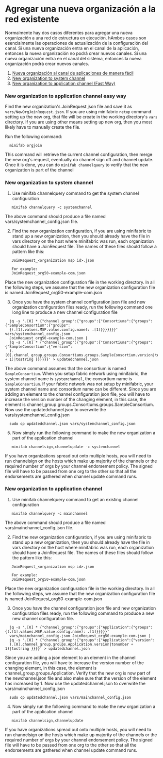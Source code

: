 #  Agregar una nueva organización a la red existente

Normalmente hay dos casos diferentes para agregar una nueva organización a una red de estructura en ejecución. hAmbos casos son esencialmente las operaciones de actualización de la configuración del canal. Si una nueva organización entra en el canal de la aplicación, entonces la nueva organización no podrá crear nuevos canales. Si una nueva organización entra en el canal del sistema, entonces la nueva organización podrá
crear nuevos canales.

1. [Nueva organización al canal de aplicaciones de manera fácil](#new-organization-to-application-channel-easy-way)
2. [New organization to system channel](#new-organization-to-system-channel)
3. [New organization to application channel (Fast Way)](#new-organization-to-application-channel)

### New organization to application channel easy way

Find the new organization's JoinRequest json file and save it as `vars/NewOrgJoinRequest.json`.
If you are using minifabric `netup` command setting up the new org, that file will be create in the
working directory's `vars` directory. If you are using other means setting up new org, then you most
likely have to manually create the file.

Run the following command:

```
  minifab orgjoin
```

This command will retrieve the current channel configuration, then merge the new org's request,
eventually do channel sign off and channel update. Once it is done, you can do `minifab channelquery`
to verify that the new organization is part of the channel

### New organization to system channel
1. Use minifab channelquery command to get the system channel configuration
```
   minifab channelquery -c systemchannel
```
The above command should produce a file named vars/systemchannel_config.json file.

2. Find the new organization configuration, if you are using minifabric to stand up a new
organization, then you should already have the file in vars directory on the host where
minifabric was run, each organization should have a JoinRequest file. The names of these
files should follow a pattern like this:

```
   JoinRequest_<organization msp id>.json

   For example:
   JoinRequest_org50-example-com.json
```

Place the new organization configuration file in the working directory. In all the following
steps, we assume that the new organization configuration file is named JoinRequest_org50-example-com.json

3. Once you have the system channel configuration json file and new organization configuration
files ready, run the following command one long line to produce a new channel configuration file

```
  jq -s '.[0] * {"channel_group":{"groups":{"Consortiums":{"groups":{"SampleConsortium":{"groups":
  {(.[1].values.MSP.value.config.name): .[1]}}}}}}}' vars/systemchannel_config.json
  JoinRequest_org50-example-com.json |
  jq -s '.[0] * {"channel_group":{"groups":{"Consortiums":{"groups":{"SampleConsortium":{"version":
  (.[0].channel_group.groups.Consortiums.groups.SampleConsortium.version|tonumber + 1)|tostring }}}}}}' > updatedchannel.json
```

The above command assumes that the consortium is named `SampleConsortium`. When you setup fabric network using
minifabric, the system channel name is `systemchannel`, the consortium name is `SampleConsortium`. If your fabric
network was not setup by minifabric, your system channel name and consortium name can be different.
Since you are adding an element to the channel configuration json file, you will have to increase the version number
of the changing element, in this case, the element is channel_group.groups.Consortiums.groups.SampleConsortium.
Now use the updatedchannel.json to overwrite the vars/systemchannel_config.json

```
  sudo cp updatedchannel.json vars/systemchannel_config.json
```

5. Now simply run the following command to make the new organization a part of the application channel

```
   minifab channelsign,channelupdate -c systemchannel
```

If you have organizations spread out onto multiple hosts, you will need to run channelsign on the hosts
which make up majority of the channels or the required number of orgs by your channel endorsement policy.
The signed file will have to be passed from one org to the other so that all the endorsements are gathered
when channel update command runs.

### New organization to application channel

1. Use minifab channelquery command to get an existing channel configuration
```
   minifab channelquery -c mainchannel
```
The above command should produce a file named vars/mainchannel_config.json file.

2. Find the new organization configuration, if you are using minifabric to stand up a new
organization, then you should already have the file in vars directory on the host where
minifabric was run, each organization should have a JoinRequest file. The names of these
files should follow the pattern like this:

```
   JoinRequest_<organization msp id>.json

   For example:
   JoinRequest_org50-example-com.json
```

Place the new organization configuration file in the working directory. In all the following
steps, we assume that the new organization configuration file is named JoinRequest_org50-example-com.json

3. Once you have the channel configuration json file and new organization configuration
files ready, run the following command to produce a new new channel configuration file.

```
  jq -s '.[0] * {"channel_group":{"groups":{"Application":{"groups": {(.[1].values.MSP.value.config.name): .[1]}}}}}'
  vars/mainchannel_config.json JoinRequest_org50-example-com.json |
  jq -s '.[0] * {"channel_group":{"groups":{"Application":{"version":
  (.[0].channel_group.groups.Application.version|tonumber + 1)|tostring }}}}' > updatedchannel.json
```

Since you are adding a json element to an element in the channel configuration file, you will have
to increase the version number of the changing element, in this case, the element is
channel_group.groups.Application. Verify that the new org is now part of the newchannel.json file
and also make sure that the version of the element has increased by 1. Now use the updatedchannel.json
to overwrite the vars/mainchannel_config.json

```
  sudo cp updatedchannel.json vars/mainchannel_config.json
```

4. Now simply run the following command to make the new organization a part of the application channel

```
   minifab channelsign,channelupdate
```

If you have organizations spread out onto multiple hosts, you will need to run channelsign on the hosts
which make up majority of the channels or the required number of orgs by your channel endorsement policy.
The signed file will have to be passed from one org to the other so that all the endorsements are gathered
when channel update command runs.
